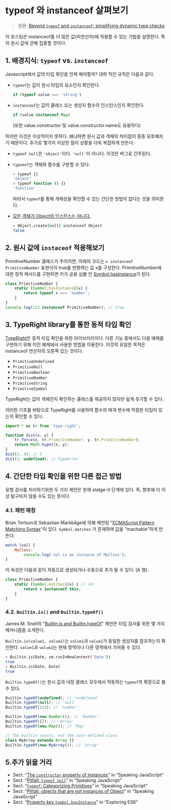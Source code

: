 


# typeof 와 instanceof 살펴보기 

> 원문: [Beyond  `typeof`  and  `instanceof`: simplifying dynamic type checks](https://2ality.com/2017/08/type-right.html)

이 포스팅은 instanceof를 더 많은 값(피연산자)에 적용할 수 있는 기법을 설명한다. 특히 원시 값에 관해 집중할 것이다.

## 1. 배경지식: `typeof`  vs.  `instanceof`

Javascript에서 값의 타입 확인을 언제 해야할까? 대략 적인 규칙은 다음과 같다.

* `typeof`는 값이 원시 타입의 요소인지 확인한다.

	```js
	if (typeof value === 'string')
	```
	
*  `instanceof`는 값이 클래스 또는 생성자 함수의 인스턴스인지 확인한다.
	
	```js
	if (value instanceof Map)
	```

	(또한 value.constructor 및 value.constructor.name도 유용하다)

하지만 이것은 이상적이지 못하다. 왜냐하면 원시 값과 객체의 차이점이 종종 모호해지기 때문이다. 추가로 몇가지 이상한 점이 상황을 더욱 복잡하게 만든다.

*  `typeof null`은  `'object'`이다.  `'null'`이 아니다. 이것은 버그로 간주된다.
*  `typoeof`는 객체와 함수를 구분할 수 있다.

	```bash
	> typeof {}
	'object'
	> typeof function () {}
	'function'
	```
	
	따라서 `typeof`를 통해 개체성을 확인할 수 있는 간단한 방법이 없다는 것을 의미한다.

* [모든 객체가 Object의 인스턴스는 아니다.](http://speakingjs.com/es5/ch17.html#_pitfall_objects_that_are_not_instances_of_object)

	```bash
	> Object.create(null) instanceof Object
	false
	```

## 2. 원시 값에 `instaceof` 적용해보기

PrimitiveNumber 클래스가 주어지면, 아래의 코드는 `x instanceof PrimitiveNumber` 표현식이 true를 반환하는 값 x를 구성한다. PrimitiveNumber에 대한 정적 메서드를 구현하면 키가 공용 심볼 인 [Symbol.hasInstance](https://exploringjs.com/es6/ch_oop-besides-classes.html#_property-key-symbolhasinstance-method)가 된다.

```js
class PrimitiveNumber {
    static [Symbol.hasInstance](x) {
        return typeof x === 'number';
    }
}
console.log(123 instanceof PrimitiveNumber); // true
```

## 3. TypeRight library를 통한 동적 타입 확인

[TypeRight](https://github.com/rauschma/type-right)은 동적 타입 확인을 위한 라이브러리이다. 다른 기능 중에서도 다음 예제를 구현하기 위해 이전 예제에서 사용한 방법을 이용한다. 이것의 유일한 목적은 instanceof 연산자의 오른쪽 있는 것이다.

-   `PrimitiveUndefined`
-   `PrimitiveNull`
-   `PrimitiveBoolean`
-   `PrimitiveNumber`
-   `PrimitiveString`
-   `PrimitiveSymbol`

TypeRight는 값이 개체인지 확인하는 클래스를 제공하지 않지만 쉽게 추가할 수 있다.

이러한 기초를 바탕으로 TypeRight를 사용하여 함수의 매개 변수에 적절한 타입이 있는지 확인할 수 있다.

```js
import * as tr from 'type-right';

function dist(x, y) {
    tr.force(x, tr.PrimitiveNumber, y, tr.PrimitiveNumber);
    return Math.hypot(x, y);
}
dist(3, 4); // 5
dist(3, undefined); // TypeError
```

## 4. 간단한 타입 확인을 위한 다른 접근 방법

유형 검사를 처리하기위한 두 가지 제안은 현재 statge-0 단계에 있다. 즉, 향후에 더 이상 탐구되지 않을 수도 있는 뜻이다.

### 4.1. 패턴 매칭

Brian Terlson과 Sebastian Markbåge에 의해 제안된 "[ECMAScript Pattern Matching Syntax](https://github.com/tc39/proposal-pattern-matching)"이 있다. `Symbol.matches` 가 존재하며 값을 "machable"하게 만든다.

```js
match (val) {
    MyClass:
        console.log('val is an instance of MyClass');
}
```

이 속성은 다음과 같이 자동으로 생성되거나 수동으로 추가 될 수 있다. (A 행).

```js
class PrimitiveNumber {
    static [Symbol.matches](x) { // (A)
        return x instanceof this;
    }
}
```

### 4.2. `Builtin.is()`  and  `Builtin.typeOf()`

James M. Snell의 "[Builtin.is and Builtin.typeOf](https://github.com/jasnell/proposal-istypes)" 제안은 타입 검사를 위한 몇 가지 메커니즘을 소개한다.

`Builtin.is(value1, value2)`는 `value1`과 `value2`가 동일한 생성자를 참조하는지 확인한다. `value1`과 `value2`는 현재 영역이나 다른 영역에서 가져올 수 있다.

```bash
> Builtin.is(Date, vm.runInNewContext('Date'))
true
> Builtin.is(Date, Date)
true
```

`Builtin.typeOf()`는 원시 값과 내장 클래스 모두에서 작동하는 `typeof`의 확장으로 볼 수 있다.

```js
Builtin.typeOf(undefined); // 'undefined'
Builtin.typeOf(null); // 'null'
Builtin.typeOf(123); // 'number'

Builtin.typeOf(new Number()); // 'Number'
Builtin.typeOf([]); // 'Array'
Builtin.typeOf(new Map()); // 'Map'

// The builtin counts, not the user-defined class
class MyArray extends Array {}
Builtin.typeOf(new MyArray()); // 'Array'
```

## 5.추가 읽을 거리

-   Sect. “[The  `constructor`  property of instances](http://speakingjs.com/es5/ch17.html#constructor_property)” in “Speaking JavaScript”
-   Sect. “[Pitfall:  `typeof null`](http://speakingjs.com/es5/ch09.html#isobject_typeof)” in “Speaking JavaScript”
-   Sect. “[`typeof`: Categorizing Primitives](http://speakingjs.com/es5/ch09.html#typeof)” in “Speaking JavaScript”
-   Sect. “[Pitfall: objects that are not instances of Object](http://speakingjs.com/es5/ch17.html#_pitfall_objects_that_are_not_instances_of_object)” in “Speaking JavaScript”
-   Sect. “[Property key  `Symbol.hasInstance`](http://exploringjs.com/es6/ch_oop-besides-classes.html#_property-key-symbolhasinstance-method)” in “Exploring ES6”